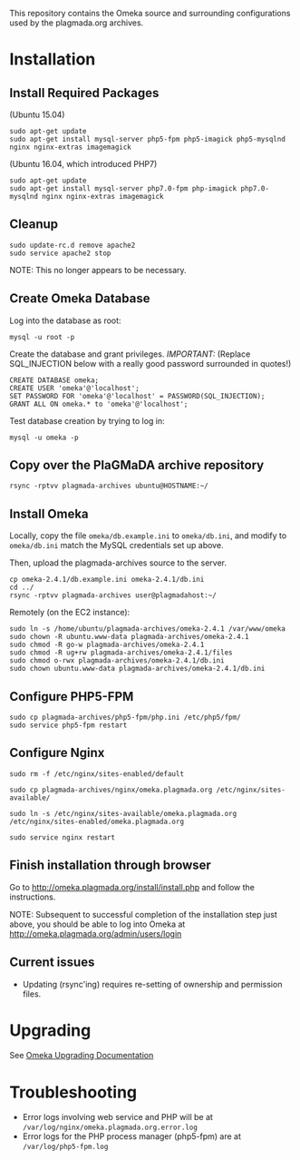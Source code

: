 This repository contains the Omeka source and surrounding configurations used by the plagmada.org archives.

# Installation

## Install Required Packages

(Ubuntu 15.04)

```
sudo apt-get update
sudo apt-get install mysql-server php5-fpm php5-imagick php5-mysqlnd nginx nginx-extras imagemagick
```

(Ubuntu 16.04, which introduced PHP7)

```
sudo apt-get update
sudo apt-get install mysql-server php7.0-fpm php-imagick php7.0-mysqlnd nginx nginx-extras imagemagick
```

## Cleanup

```
sudo update-rc.d remove apache2
sudo service apache2 stop
```

NOTE: This no longer appears to be necessary.

## Create Omeka Database

Log into the database as root:

```
mysql -u root -p
```

Create the database and grant privileges. *IMPORTANT:* (Replace SQL_INJECTION below with a really good password surrounded in quotes!)

```
CREATE DATABASE omeka;
CREATE USER 'omeka'@'localhost';
SET PASSWORD FOR 'omeka'@'localhost' = PASSWORD(SQL_INJECTION);
GRANT ALL ON omeka.* to 'omeka'@'localhost';
```

Test database creation by trying to log in:

```
mysql -u omeka -p
```

## Copy over the PlaGMaDA archive repository

```
rsync -rptvv plagmada-archives ubuntu@HOSTNAME:~/
```

## Install Omeka

Locally, copy the file `omeka/db.example.ini` to `omeka/db.ini`, and modify to `omeka/db.ini` match the MySQL credentials set up above.

Then, upload the plagmada-archives source to the server.

```
cp omeka-2.4.1/db.example.ini omeka-2.4.1/db.ini
cd ../
rsync -rptvv plagmada-archives user@plagmadahost:~/
```

Remotely (on the EC2 instance):

```
sudo ln -s /home/ubuntu/plagmada-archives/omeka-2.4.1 /var/www/omeka
sudo chown -R ubuntu.www-data plagmada-archives/omeka-2.4.1
sudo chmod -R go-w plagmada-archives/omeka-2.4.1
sudo chmod -R ug+rw plagmada-archives/omeka-2.4.1/files
sudo chmod o-rwx plagmada-archives/omeka-2.4.1/db.ini
sudo chown ubuntu.www-data plagmada-archives/omeka-2.4.1/db.ini
```


## Configure PHP5-FPM

```
sudo cp plagmada-archives/php5-fpm/php.ini /etc/php5/fpm/
sudo service php5-fpm restart
```

## Configure Nginx

```
sudo rm -f /etc/nginx/sites-enabled/default

sudo cp plagmada-archives/nginx/omeka.plagmada.org /etc/nginx/sites-available/

sudo ln -s /etc/nginx/sites-available/omeka.plagmada.org /etc/nginx/sites-enabled/omeka.plagmada.org

sudo service nginx restart
```

## Finish installation through browser

Go to http://omeka.plagmada.org/install/install.php and follow the instructions.

NOTE: Subsequent to successful completion of the installation step just above, you should be able to log into Omeka at http://omeka.plagmada.org/admin/users/login

## Current issues

* Updating (rsync'ing) requires re-setting of ownership and permission files.

# Upgrading
See [Omeka Upgrading Documentation](https://omeka.org/codex/Upgrading)

# Troubleshooting

* Error logs involving web service and PHP will be at `/var/log/nginx/omeka.plagmada.org.error.log`
* Error logs for the PHP process manager (php5-fpm) are at `/var/log/php5-fpm.log`